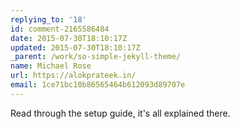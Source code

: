```yaml
---
replying_to: '18'
id: comment-2165586484
date: 2015-07-30T18:10:17Z
updated: 2015-07-30T18:10:17Z
_parent: /work/so-simple-jekyll-theme/
name: Michael Rose
url: https://alokprateek.in/
email: 1ce71bc10b86565464b612093d89707e
---
```


Read through the setup guide, it's all explained there.
